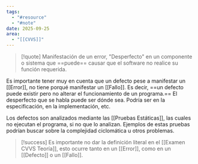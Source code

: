 ```yaml
---
tags:
  - "#resource"
  - "#note"
date: 2025-09-25
area:
  - "[[CVVS]]"
---
```

> [!quote]
> Manifestación de un error, "Desperfecto" en un componente o sistema que ==puede== causar que el software no realice su función requerida.

Es importante tener muy en cuenta que un defecto pese a manifestar un [[Error]], no tiene porqué manifestar un [[Fallo]]. Es decir, ==un defecto puede existir pero no alterar el funcionamiento de un programa.== El desperfecto que se habla puede ser dónde sea. Podría ser en la especificación, en la implementación, etc.

Los defectos son analizados mediante las [[Pruebas Estáticas]], las cuales no ejecutan el programa, si no que lo analizan. Ejemplos de estas pruebas podrían buscar sobre la complejidad ciclomática u otros problemas.

> [!success]
>  Es importante no dar la definición literal en el [[Examen CVVS Teoría]], esto ocurre tanto en un [[Error]], como en un [[Defecto]] o un [[Fallo]].